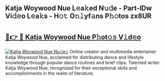 ## Katja Woywood Nue L𝚎a𝚔ed N𝚞𝚍e - Part-lDw Vi𝚍𝚎o L𝚎a𝚔s - H𝚘𝚝 O𝚗𝚕yf𝚊ns P𝚑𝚘tos zx8UR

# <h2><a href="http://kf5vfz.oniu.top/?m=Katja+Woywood+Nue">🔗👉 🔴 Katja Woywood Nue P𝚑ot𝚘𝚜 V𝚒d𝚎o</a></h2>

[![Katja Woywood Nue Nu𝚍e𝚜](https://i.imgur.com/0qMVB7G.gif)](http://kf5vfz.oniu.top/?m=Katja+Woywood+Nue)
Online creator and multimedia entertainer Katja Woywood Nue, acclaimed for distributing dance and lifestyle knowledge through popular dance routines and brief clips. Talented writer Katja Woywood Nue, recognized for their exceptional skills and accomplishments in the realm of literature.  
